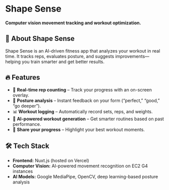 # Shape Sense  

**Computer vision movement tracking and workout optimization.**  

## 🚀 About Shape Sense  
Shape Sense is an AI-driven fitness app that analyzes your workout in real time. It tracks reps, evaluates posture, and suggests improvements—helping you train smarter and get better results.  

## 🔥 Features  
- 🎥 **Real-time rep counting** – Track your progress with an on-screen overlay.  
- 💪 **Posture analysis** – Instant feedback on your form (“perfect,” “good,” “go deeper”).  
- 📊 **Workout logging** – Automatically record sets, reps, and weights.  
- 🚀 **AI-powered workout generation** – Get smarter routines based on past performance.  
- 📲 **Share your progress** – Highlight your best workout moments.  

## 🛠️ Tech Stack  
- **Frontend:** Nuxt.js (hosted on Vercel)  
- **Computer Vision:** AI-powered movement recognition on EC2 G4 instances  
- **AI Models:** Google MediaPipe, OpenCV, deep learning-based posture analysis 
